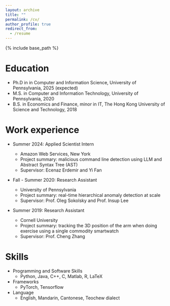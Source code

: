 ```yaml
---
layout: archive
title: ""
permalink: /cv/
author_profile: true
redirect_from:
  - /resume
---
```


{% include base_path %}

Education
======
* Ph.D in in Computer and Information Science, University of Pennsylvania, 2025 (expected)
* M.S. in Computer and Information Technology, 	University of Pennsylvania, 2020
* B.S. in Economics and Finance, minor in IT, The Hong Kong University of Science and Technology, 2018


Work experience
======
* Summer 2024: Applied Scientist Intern
  * Amazon Web Services, New York 
  * Project summary: malicious command line detection using LLM and Abstract Syntax Tree (AST) 
  * Supervisor: Ecenaz Erdemir and Yi Fan

* Fall - Summer 2020: Research Assistant
  * University of Pennsylvania
  * Project summary: real-time hierarchical anomaly detection at scale
  * Supervisor: Prof. Oleg Sokolsky and Prof. Insup Lee

* Summer 2019: Research Assistant
  * Cornell University
  * Project summary: tracking the 3D position of the arm when doing exercise using a single commodity smartwatch
  * Supervisor: Prof. Cheng Zhang

  
Skills
======
* Programming and Software Skills
  * Python, Java, C++, C, Matlab, R, LaTeX
* Frameworks
  * PyTorch, Tensorflow
* Language
  * English, Mandarin, Cantonese, Teochew dialect

<!-- Publications
======
  <ul>{% for post in site.publications %}
    {% include archive-single-cv.html %}
  {% endfor %}</ul>
  
Talks
======
  <ul>{% for post in site.talks %}
    {% include archive-single-talk-cv.html %}
  {% endfor %}</ul>
  
Teaching
======
  <ul>{% for post in site.teaching %}
    {% include archive-single-cv.html %}
  {% endfor %}</ul>
  
Service and leadership
======
* Currently signed in to 43 different slack teams -->

